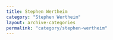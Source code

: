 ```yaml
---
title: Stephen Wertheim
category: "Stephen Wertheim"
layout: archive-categories
permalink: "category/stephen-wertheim"
---
```

